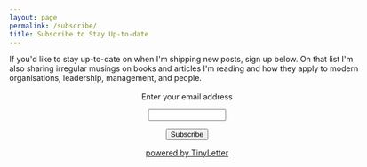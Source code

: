 ```yaml
---
layout: page
permalink: /subscribe/
title: Subscribe to Stay Up-to-date
---
```

<div style="width:640px">
If you'd like to stay up-to-date on when I'm shipping new posts, sign up below. On that list I'm also sharing irregular musings on books and articles I'm reading and how they apply to modern organisations, leadership, management, and people.

<form style="padding:3px;text-align:center;" action="https://tinyletter.com/paperplanes-musings" method="post" target="popupwindow" onsubmit="window.open('https://tinyletter.com/paperplanes-musings', 'popupwindow', 'scrollbars=yes,width=800,height=600');return true"><p><label for="tlemail">Enter your email address</label></p><p><input type="text" style="width:140px" name="email" id="tlemail" /></p><input type="hidden" value="1" name="embed"/><input type="submit" value="Subscribe" /><p><a href="https://tinyletter.com" target="_blank">powered by TinyLetter</a></p></form>
</span>
